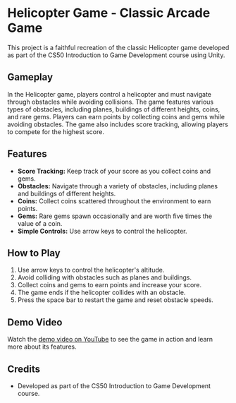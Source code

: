 # Helicopter Game - Classic Arcade Game

This project is a faithful recreation of the classic Helicopter game developed as part of the CS50 Introduction to Game Development course using Unity.

## Gameplay

In the Helicopter game, players control a helicopter and must navigate through obstacles while avoiding collisions. The game features various types of obstacles, including planes, buildings of different heights, coins, and rare gems. Players can earn points by collecting coins and gems while avoiding obstacles. The game also includes score tracking, allowing players to compete for the highest score.

## Features

- **Score Tracking:** Keep track of your score as you collect coins and gems.
- **Obstacles:** Navigate through a variety of obstacles, including planes and buildings of different heights.
- **Coins:** Collect coins scattered throughout the environment to earn points.
- **Gems:** Rare gems spawn occasionally and are worth five times the value of a coin.
- **Simple Controls:** Use arrow keys to control the helicopter.

## How to Play

1. Use arrow keys to control the helicopter's altitude.
2. Avoid colliding with obstacles such as planes and buildings.
3. Collect coins and gems to earn points and increase your score.
4. The game ends if the helicopter collides with an obstacle.
5. Press the space bar to restart the game and reset obstacle speeds.

## Demo Video

Watch the [demo video on YouTube](https://www.youtube.com/watch?v=pO8zOXeTQyE&t=4s) to see the game in action and learn more about its features.

## Credits

- Developed as part of the CS50 Introduction to Game Development course.

